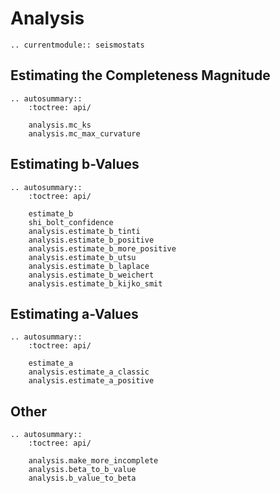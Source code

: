 # Analysis

```{eval-rst}
.. currentmodule:: seismostats
```

## Estimating the Completeness Magnitude
```{eval-rst}
.. autosummary::
    :toctree: api/

    analysis.mc_ks
    analysis.mc_max_curvature
```

## Estimating b-Values

```{eval-rst}
.. autosummary::
    :toctree: api/

    estimate_b
    shi_bolt_confidence
    analysis.estimate_b_tinti
    analysis.estimate_b_positive
    analysis.estimate_b_more_positive
    analysis.estimate_b_utsu
    analysis.estimate_b_laplace
    analysis.estimate_b_weichert
    analysis.estimate_b_kijko_smit
```

## Estimating a-Values

```{eval-rst}
.. autosummary::
    :toctree: api/

    estimate_a
    analysis.estimate_a_classic
    analysis.estimate_a_positive
```

## Other
```{eval-rst}
.. autosummary::
    :toctree: api/

    analysis.make_more_incomplete
    analysis.beta_to_b_value
    analysis.b_value_to_beta
```